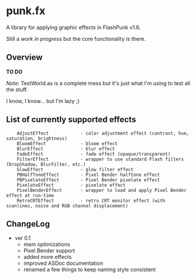 punk.fx
=======

A library for applying graphic effects in FlashPunk v1.6.

Still a *work in progress* but the core functionality is there.


Overview
--------

**TO DO**

_Note_: TestWorld.as is a complete mess but it's just what I'm using to test all the stuff. 

I know, I know... but I'm lazy ;)


List of currently supported effects
-----------------------------------
		AdjustEffect			- color adjustment effect (contrast, hue, saturation, brightness)
		BloomEffect				- bloom effect
		BlurEffect				- blur effect
		FadeEffect				- fade effect (opaque/transparent)
		FilterEffect			- wrapper to use standard Flash filters (DropShadow, BlurFilter, etc.)
		GlowEffect				- glow filter effect
		PBHalfToneEffect		- Pixel Bender halftone effect
		PBPixelateEffect		- Pixel Bender pixelate effect
		PixelateEffect			- pixelate effect
		PixelBenderEffect		- wrapper to load and apply Pixel Bender effect at run-time
		RetroCRTEffect			- retro CRT monitor effect (with scanlines, noise and RGB channel displacement)


ChangeLog
---------

* ver 0.1
  - mem optimizations
  - Pixel Bender support
  - added more effects
  - improved ASDoc documentation
  - renamed a few things to keep naming style consistent

